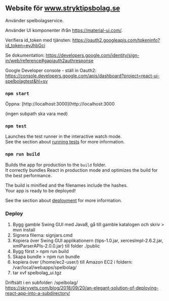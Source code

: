 ## Website för www.stryktipsbolag.se



Använder spelbolagservice.

Använder UI komponenter ifrån https://material-ui.com/.

Verifiera id_token med tjänsten:
https://oauth2.googleapis.com/tokeninfo?id_token=eyJhbGci

Se dokumentation: https://developers.google.com/identity/sign-in/web/reference#gapiauth2authresponse

Google Developer console - ställ in Oauth2:
https://console.developers.google.com/apis/dashboard?project=react-ui-spelbolagtest&hl=sv

### `npm start`

Öppna: [http://localhost:3000](http://localhost:3000

(ingen subpath ska vara med)

### `npm test`

Launches the test runner in the interactive watch mode.<br />
See the section about [running tests](https://facebook.github.io/create-react-app/docs/running-tests) for more information.

### `npm run build`

Builds the app for production to the `build` folder.<br />
It correctly bundles React in production mode and optimizes the build for the best performance.

The build is minified and the filenames include the hashes.<br />
Your app is ready to be deployed!

See the section about [deployment](https://facebook.github.io/create-react-app/docs/deployment) for more information.

### Deploy

1. Bygg gamble Swing GUI med Java8, gå till gamble katalogen och skriv > mvn install
2. Signera filerna: signjars.cmd
3. Kopiera över Swing GUI applikationern {tips-1.0.jar, xercesImpl-2.6.2.jar, xmlParserAPIs-2.0.0.jar} 
   till folder ./public
4. Bygg först > npm run build
5. Skapa bundle > npm run bundle
6. kopiera över (/home/ec2-user/) till Amazon EC2 i foldern:  /var/local/webapps/spelbolag/
7. tar xvf spelbolag_ui.tgz

Driftsätt i en subfolder: /spelbolag/
https://skryvets.com/blog/2018/09/20/an-elegant-solution-of-deploying-react-app-into-a-subdirectory/

